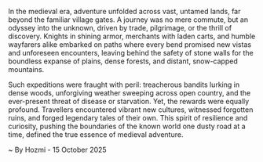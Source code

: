
In the medieval era, adventure unfolded across vast, untamed lands, far beyond the familiar village gates. A journey was no mere commute, but an odyssey into the unknown, driven by trade, pilgrimage, or the thrill of discovery. Knights in shining armor, merchants with laden carts, and humble wayfarers alike embarked on paths where every bend promised new vistas and unforeseen encounters, leaving behind the safety of stone walls for the boundless expanse of plains, dense forests, and distant, snow-capped mountains.

Such expeditions were fraught with peril: treacherous bandits lurking in dense woods, unforgiving weather sweeping across open country, and the ever-present threat of disease or starvation. Yet, the rewards were equally profound. Travellers encountered vibrant new cultures, witnessed forgotten ruins, and forged legendary tales of their own. This spirit of resilience and curiosity, pushing the boundaries of the known world one dusty road at a time, defined the true essence of medieval adventure.

~ By Hozmi - 15 October 2025
